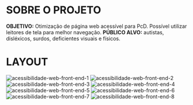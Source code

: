 # SOBRE O PROJETO 
**OBJETIVO:**  Otimização de página web acessível para PcD. Possível utilizar leitores de tela para melhor navegação.
**PÚBLICO ALVO:** autistas, disléxicos, surdos, deficientes visuais e físicos.

# LAYOUT
![acessibilidade-web-front-end-1](https://user-images.githubusercontent.com/84814160/119595880-9e263880-bdb4-11eb-9b66-a32d8ec58bbf.png)
![acessibilidade-web-front-end-2](https://user-images.githubusercontent.com/84814160/119596015-d7f73f00-bdb4-11eb-9724-d9fbd15f1dde.png)
![acessibilidade-web-front-end-3](https://user-images.githubusercontent.com/84814160/119596059-e6ddf180-bdb4-11eb-945f-e29f89e35326.png)
![acessibilidade-web-front-end-4](https://user-images.githubusercontent.com/84814160/119596064-e7768800-bdb4-11eb-839c-ac299e13f116.png)
![acessibilidade-web-front-end-5](https://user-images.githubusercontent.com/84814160/119596033-e0e81080-bdb4-11eb-9379-102e9f04ad38.png)
![acessibilidade-web-front-end-6](https://user-images.githubusercontent.com/84814160/119596535-bea2c280-bdb5-11eb-9326-b786cfe49f72.png)
![acessibilidade-web-front-end-7](https://user-images.githubusercontent.com/84814160/119596048-e5142e00-bdb4-11eb-90a5-af2a8316b522.png)
![acessibilidade-web-front-end-8](https://user-images.githubusercontent.com/84814160/119596054-e5acc480-bdb4-11eb-815f-7fc83f431c2f.png)
